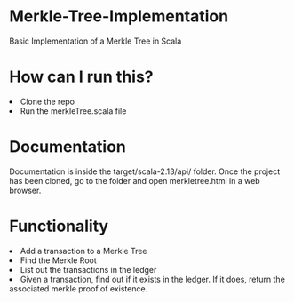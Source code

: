 # Merkle-Tree-Implementation
Basic Implementation of a Merkle Tree in Scala

# How can I run this?
<li>Clone the repo
<li>Run the merkleTree.scala file

# Documentation
Documentation is inside the target/scala-2.13/api/ folder. Once the project has been cloned, go to the folder and open merkletree.html in a web browser.

# Functionality
<li>Add a transaction to a Merkle Tree
<li>Find the Merkle Root
<li>List out the transactions in the ledger
<li>Given a transaction, find out if it exists in the ledger. If it does, return the associated merkle proof of existence.
